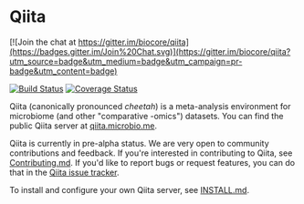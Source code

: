 Qiita
=====

[![Join the chat at https://gitter.im/biocore/qiita](https://badges.gitter.im/Join%20Chat.svg)](https://gitter.im/biocore/qiita?utm_source=badge&utm_medium=badge&utm_campaign=pr-badge&utm_content=badge)

[![Build Status](https://travis-ci.org/biocore/qiita.png?branch=master)](https://travis-ci.org/biocore/qiita)
[![Coverage Status](https://coveralls.io/repos/biocore/qiita/badge.png?branch=master)](https://coveralls.io/r/biocore/qiita)

Qiita (canonically pronounced *cheetah*) is a meta-analysis environment for microbiome (and other "comparative -omics") datasets. You can find the public Qiita server at [qiita.microbio.me](qiita.microbio.me).

Qiita is currently in pre-alpha status. We are very open to community contributions and feedback. If you're interested in contributing to Qiita, see [Contributing.md](https://github.com/biocore/qiita/blob/master/CONTRIBUTING.md). If you'd like to report bugs or request features, you can do that in the [Qiita issue tracker](https://github.com/biocore/qiita/issues).

To install and configure your own Qiita server, see [INSTALL.md](https://github.com/biocore/qiita/blob/master/INSTALL.md).
